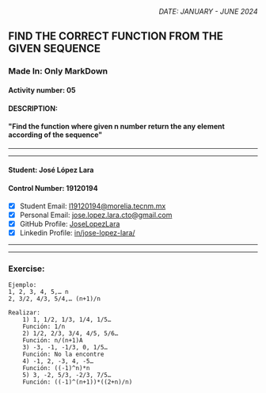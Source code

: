 <p style="text-align: right;"><em>DATE: JANUARY - JUNE 2024</em></p>

## **FIND THE CORRECT FUNCTION FROM THE GIVEN SEQUENCE**
### Made In: Only MarkDown


#### Activity number: 05

#### **DESCRIPTION:**
#### "Find the function where given n number return the any element according of the sequence"
________________________________________________________
________________________________________________________
#### Student: José López Lara
#### Control Number: 19120194
* [x] Student Email: l19120194@morelia.tecnm.mx
* [x] Personal Email: jose.lopez.lara.cto@gmail.com
* [x] GitHub Profile: [JoseLopezLara](https://github.com/JoseLopezLara)
* [x] Linkedin Profile: [in/jose-lopez-lara/](https://www.linkedin.com/in/jose-lopez-lara/) 
_______________________________________________________
_______________________________________________________

### **Exercise:**
```
Ejemplo:
1, 2, 3, 4, 5,… n
2, 3/2, 4/3, 5/4,… (n+1)/n

Realizar:
    1) 1, 1/2, 1/3, 1/4, 1/5… 
    Función: 1/n 
    2) 1/2, 2/3, 3/4, 4/5, 5/6…
    Función: n/(n+1)A
    3) -3, -1, -1/3, 0, 1/5…
    Función: No la encontre
    4) -1, 2, -3, 4, -5…
    Función: ((-1)^n)*n
    5) 3, -2, 5/3, -2/3, 7/5… 
    Función: ((-1)^(n+1))*((2+n)/n)

```